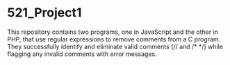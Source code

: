 # 521_Project1
This repository contains two programs, one in JavaScript and the other in PHP, that use regular expressions to remove comments from a C program. They successfully identify and eliminate valid comments (// and /* */) while flagging any invalid comments with error messages. 
